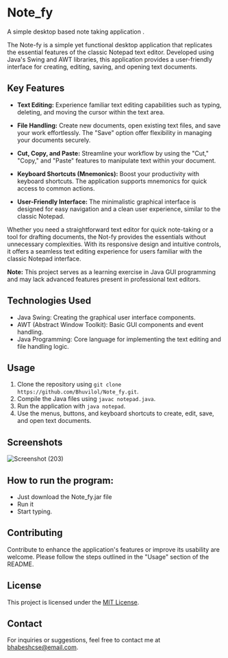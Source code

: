 # Note_fy
A simple desktop based note taking application .

The Note-fy is a simple yet functional desktop application that replicates the essential features of the classic Notepad text editor. Developed using Java's Swing and AWT libraries, this application provides a user-friendly interface for creating, editing, saving, and opening text documents.

## Key Features

- **Text Editing:** Experience familiar text editing capabilities such as typing, deleting, and moving the cursor within the text area.

- **File Handling:** Create new documents, open existing text files, and save your work effortlessly. The "Save" option offer flexibility in managing your documents securely.

- **Cut, Copy, and Paste:** Streamline your workflow by using the "Cut," "Copy," and "Paste" features to manipulate text within your document.

- **Keyboard Shortcuts (Mnemonics):** Boost your productivity with keyboard shortcuts. The application supports mnemonics for quick access to common actions.

- **User-Friendly Interface:** The minimalistic graphical interface is designed for easy navigation and a clean user experience, similar to the classic Notepad.

Whether you need a straightforward text editor for quick note-taking or a tool for drafting documents, the Not-fy provides the essentials without unnecessary complexities. With its responsive design and intuitive controls, it offers a seamless text editing experience for users familiar with the classic Notepad interface.

**Note:** This project serves as a learning exercise in Java GUI programming and may lack advanced features present in professional text editors.

## Technologies Used

- Java Swing: Creating the graphical user interface components.
- AWT (Abstract Window Toolkit): Basic GUI components and event handling.
- Java Programming: Core language for implementing the text editing and file handling logic.

## Usage

1. Clone the repository using `git clone https://github.com/Bhuvilol/Note_fy.git`.
2. Compile the Java files using `javac notepad.java`.
3. Run the application with `java notepad`.
4. Use the menus, buttons, and keyboard shortcuts to create, edit, save, and open text documents.

## Screenshots
![Screenshot (203)](https://github.com/user-attachments/assets/c5f856ee-4e57-4b2a-9c71-5bb9a24808ce)

## How to run the program:

* Just download the Note_fy.jar file
* Run it 
* Start typing.

## Contributing

Contribute to enhance the application's features or improve its usability are welcome. Please follow the steps outlined in the "Usage" section of the README.

## License

This project is licensed under the [MIT License](LICENSE).

## Contact

For inquiries or suggestions, feel free to contact me at bhabeshcse@email.com.
